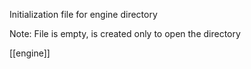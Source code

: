Initialization file for engine directory

Note: File is empty, is created only to open the directory

[[engine]]